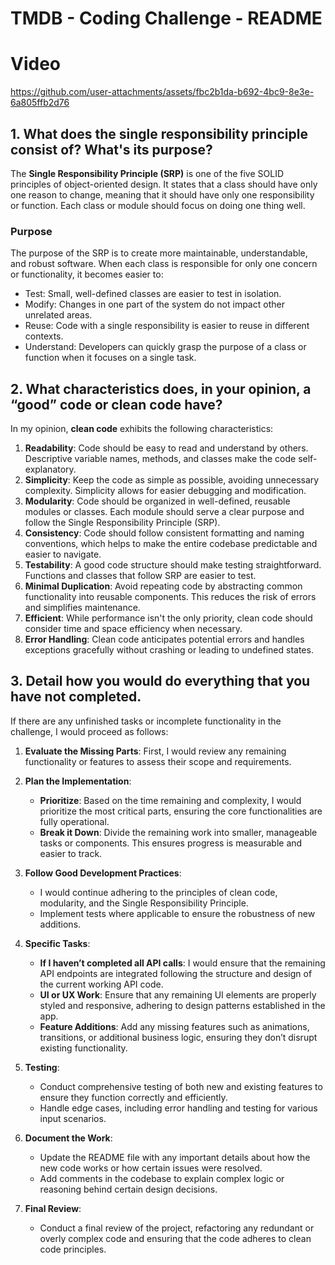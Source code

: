 # TMDB - Coding Challenge - README

# Video
https://github.com/user-attachments/assets/fbc2b1da-b692-4bc9-8e3e-6a805ffb2d76




## 1. What does the single responsibility principle consist of? What's its purpose?

The **Single Responsibility Principle (SRP)** is one of the five SOLID principles of object-oriented design. It states that a class should have only one reason to change, meaning that it should have only one responsibility or function. Each class or module should focus on doing one thing well. 

### Purpose
The purpose of the SRP is to create more maintainable, understandable, and robust software. When each class is responsible for only one concern or functionality, it becomes easier to:
- Test: Small, well-defined classes are easier to test in isolation.
- Modify: Changes in one part of the system do not impact other unrelated areas.
- Reuse: Code with a single responsibility is easier to reuse in different contexts.
- Understand: Developers can quickly grasp the purpose of a class or function when it focuses on a single task.

## 2. What characteristics does, in your opinion, a “good” code or clean code have?

In my opinion, **clean code** exhibits the following characteristics:

1. **Readability**: Code should be easy to read and understand by others. Descriptive variable names, methods, and classes make the code self-explanatory.
2. **Simplicity**: Keep the code as simple as possible, avoiding unnecessary complexity. Simplicity allows for easier debugging and modification.
3. **Modularity**: Code should be organized in well-defined, reusable modules or classes. Each module should serve a clear purpose and follow the Single Responsibility Principle (SRP).
4. **Consistency**: Code should follow consistent formatting and naming conventions, which helps to make the entire codebase predictable and easier to navigate.
5. **Testability**: A good code structure should make testing straightforward. Functions and classes that follow SRP are easier to test.
6. **Minimal Duplication**: Avoid repeating code by abstracting common functionality into reusable components. This reduces the risk of errors and simplifies maintenance.
7. **Efficient**: While performance isn't the only priority, clean code should consider time and space efficiency when necessary.
8. **Error Handling**: Clean code anticipates potential errors and handles exceptions gracefully without crashing or leading to undefined states.

## 3. Detail how you would do everything that you have not completed.

If there are any unfinished tasks or incomplete functionality in the challenge, I would proceed as follows:

1. **Evaluate the Missing Parts**: First, I would review any remaining functionality or features to assess their scope and requirements.
  
2. **Plan the Implementation**:
   - **Prioritize**: Based on the time remaining and complexity, I would prioritize the most critical parts, ensuring the core functionalities are fully operational.
   - **Break it Down**: Divide the remaining work into smaller, manageable tasks or components. This ensures progress is measurable and easier to track.

3. **Follow Good Development Practices**:
   - I would continue adhering to the principles of clean code, modularity, and the Single Responsibility Principle.
   - Implement tests where applicable to ensure the robustness of new additions.
   
4. **Specific Tasks**:
   - **If I haven’t completed all API calls**: I would ensure that the remaining API endpoints are integrated following the structure and design of the current working API code.
   - **UI or UX Work**: Ensure that any remaining UI elements are properly styled and responsive, adhering to design patterns established in the app.
   - **Feature Additions**: Add any missing features such as animations, transitions, or additional business logic, ensuring they don’t disrupt existing functionality.
   
5. **Testing**:
   - Conduct comprehensive testing of both new and existing features to ensure they function correctly and efficiently.
   - Handle edge cases, including error handling and testing for various input scenarios.

6. **Document the Work**: 
   - Update the README file with any important details about how the new code works or how certain issues were resolved. 
   - Add comments in the codebase to explain complex logic or reasoning behind certain design decisions.

7. **Final Review**:
   - Conduct a final review of the project, refactoring any redundant or overly complex code and ensuring that the code adheres to clean code principles.
